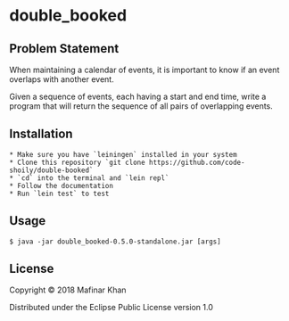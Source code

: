 # double_booked

## Problem Statement

When maintaining a calendar of events, it is important to know if an event overlaps with another event.

Given a sequence of events, each having a start and end time, write a program that will return the sequence of all pairs of overlapping events.

## Installation

    * Make sure you have `leiningen` installed in your system
    * Clone this repository `git clone https://github.com/code-shoily/double-booked`
    * `cd` into the terminal and `lein repl`
    * Follow the documentation
    * Run `lein test` to test

## Usage

    $ java -jar double_booked-0.5.0-standalone.jar [args]


## License

Copyright © 2018 Mafinar Khan

Distributed under the Eclipse Public License version 1.0
